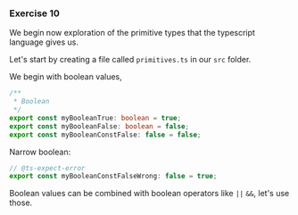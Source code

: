 ### Exercise 10

We begin now exploration of the primitive types that the typescript language gives us.

Let's start by creating a file called `primitives.ts` in our `src` folder.

We begin with boolean values,

```ts
/**
 * Boolean
 */
export const myBooleanTrue: boolean = true;
export const myBooleanFalse: boolean = false;
export const myBooleanConstFalse: false = false;
```

Narrow boolean:

```ts
// @ts-expect-error
export const myBooleanConstFalseWrong: false = true;
```

Boolean values can be combined with boolean operators like `||` `&&`, let's use those.
